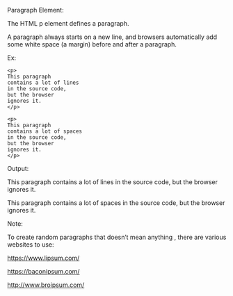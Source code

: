 Paragraph Element:

The HTML p element defines a paragraph.

A paragraph always starts on a new line, and browsers automatically add some white space (a margin) before and after a paragraph.

Ex:

    <p>
    This paragraph
    contains a lot of lines
    in the source code,
    but the browser
    ignores it.
    </p>

    <p>
    This paragraph
    contains a lot of spaces
    in the source code,
    but the browser
    ignores it.
    </p>

Output:

This paragraph contains a lot of lines in the source code, but the browser ignores it.

This paragraph contains a lot of spaces in the source code, but the browser ignores it.

Note:

To create random paragraphs that doesn’t mean anything , there are various websites to use:

https://www.lipsum.com/

https://baconipsum.com/

http://www.broipsum.com/


